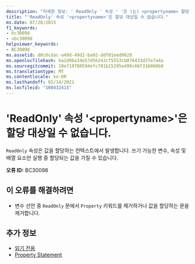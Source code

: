 ```yaml
---
description: "자세한 정보: ' ReadOnly ' 속성 ' '은 (는) <propertyname> 할당 대상일 수 없습니다."
title: "'ReadOnly' 속성 '<propertyname>'은 할당 대상일 수 없습니다."
ms.date: 07/20/2015
f1_keywords:
- bc30098
- vbc30098
helpviewer_keywords:
- BC30098
ms.assetid: d0c6cdac-a49d-49d2-ba92-ddf01eed0620
ms.openlocfilehash: ba2d9ba34e57d56243cf5553cb076433d37e7a4a
ms.sourcegitcommit: 10e719780594efc781b15295e499c66f316068b8
ms.translationtype: MT
ms.contentlocale: ko-KR
ms.lasthandoff: 02/14/2021
ms.locfileid: "100432415"
---
```

# <a name="readonly-property-propertyname-cannot-be-the-target-of-an-assignment"></a>'ReadOnly' 속성 '\<propertyname>'은 할당 대상일 수 없습니다.

`ReadOnly` 속성은 값을 할당하는 컨텍스트에서 발생합니다. 쓰기 가능한 변수, 속성 및 배열 요소만 실행 중 할당되는 값을 가질 수 있습니다.  
  
 **오류 ID:** BC30098  
  
## <a name="to-correct-this-error"></a>이 오류를 해결하려면  
  
- 변수 선언 중 `ReadOnly` 문에서 `Property` 키워드를 제거하거나 값을 할당하는 문을 제거합니다.  
  
## <a name="see-also"></a>추가 정보

- [읽기 전용](../language-reference/modifiers/readonly.md)
- [Property Statement](../language-reference/statements/property-statement.md)
